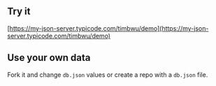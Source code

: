 ## Try it

[https://my-json-server.typicode.com/timbwu/demo](https://my-json-server.typicode.com/timbwu/demo)

## Use your own data

Fork it and change `db.json` values or create a repo with a `db.json` file.
